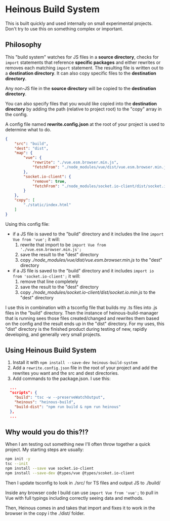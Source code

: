 # Heinous Build System
This is built quickly and used internally on small experimental projects. Don't try to use this on something complex or important.

## Philosophy
This "build system" watches for JS files in a **source directory**, checks for `import` statements that reference **specific packages** and either rewrites or removes each matching `import` statement. The resulting file is written out to a **destination directory**. It can also copy specific files to the **destination directory**.

Any non-JS file in the **source directory** will be copied to the **destination directory**.

You can also specify files that you would like copied into the **destination directory** by adding the path (relative to project root) to the "copy" array in the config.

A config file named **rewrite.config.json** at the root of your project is used to determine what to do.

```json
{
    "src": "build",
    "dest": "dist",
    "map": {
        "vue": {
            "rewrite": "./vue.esm.browser.min.js",
            "fetchFrom": "./node_modules/vue/dist/vue.esm.browser.min.js"
        },
        "socket.io-client": {
            "remove": true,
            "fetchFrom": "./node_modules/socket.io-client/dist/socket.io.min.js"
        }
    },
    "copy": [
        "./static/index.html"
    ]
}
```

Using this config file:
* if a JS file is saved to the "build" directory and it includes the line ```import Vue from 'vue';``` it will:
  1. rewrite that import to be ```import Vue from './vue.esm.browser.min.js';``` 
  2. save the result to the "dest" directory
  3. copy *./node_modules/vue/dist/vue.esm.browser.min.js* to the "dest" directory
* if a JS file is saved to the "build" directory and it includes ```import io from 'socket.io-client';``` it will:
  1. remove that line completely 
  2. save the result to the "dest" directory
  3. copy *./node_modules/socket.io-client/dist/socket.io.min.js* to the "dest" directory

I use this in combination with a tsconfig file that builds my .ts files into .js files in the "build" directory. Then the instance of heinous-build-manager that is running sees those files created/changed and rewrites them based on the config and the result ends up in the "dist" directory. For my uses, this "dist" directory is the finished product during testing of new, rapidly developing, and generally very small projects.

## Using Heinous Build System
1. Install it with ```npm install --save-dev heinous-build-system```
2. Add a ```rewrite.config.json``` file in the root of your project and add the rewrites you want and the src and dest directories.
3. Add commands to the package.json. I use this:

```json
  ...
  "scripts": {
    "build": "tsc -w --preserveWatchOutput",
    "heinous": "heinous-build",
    "build-dist": "npm run build & npm run heinous"
  },
  ...
```

## Why would you do this?!?
When I am testing out something new I'll often throw together a quick project.  My starting steps are usually:

```bash
npm init -y
tsc --init
npm install --save vue socket.io-client
npm install --save-dev @types/vue @types/scoket.io-client
```

Then I update tsconfig to look in ./src/ for TS files and output JS to ./build/

Inside any browser code I build can use ```import Vue from 'vue';``` to pull in Vue with full typings including correctly seeing data and methods. 

Then, Heinous comes in and takes that import and fixes it to work in the browser in the copy i the ./dist/ folder.